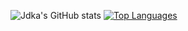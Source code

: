 ![Jdka's GitHub stats](https://github-readme-stats.vercel.app/api?username=Jdka1&theme=radical&show_icons=true&count_private=true)
[![Top Languages](https://github-readme-stats.vercel.app/api/top-langs/?username=Jdka1&layout=compact)](https://github.com/Jdka1/github-readme-stats)

